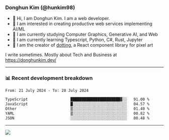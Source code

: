 ### Donghun Kim (@hunkim98)

- 👋 Hi, I am Donghun Kim. I am a web developer. 
- 🤔 I am interested in creating productive web services implementing AI/ML
- 🔭 I am currently studying Computer Graphics, Generative AI, and Web 
- 🌱 I am currently learning Typescript, Python, C#, Rust, Jupyter
- 🎨 I am the creator of [dotting](https://github.com/hunkim98/dotting), a React component library for pixel art

I write sometimes. Mostly about Tech and Business at https://donghunkim.dev/

---
### 📊 Recent development breakdown
<!--START_SECTION:waka-->

```txt
From: 21 July 2024 - To: 28 July 2024

TypeScript                   ██████████████████████▓░░   91.00 %
JavaScript                   █░░░░░░░░░░░░░░░░░░░░░░░░   04.57 %
Other                        ▒░░░░░░░░░░░░░░░░░░░░░░░░   01.40 %
YAML                         ▒░░░░░░░░░░░░░░░░░░░░░░░░   00.82 %
JSON                         ░░░░░░░░░░░░░░░░░░░░░░░░░   00.48 %
```

<!--END_SECTION:waka-->
---

<!-- <div align='center'> -->
  <img align="center" src="https://github-readme-stats.vercel.app/api?username=hunkim98&theme=dark&show_icons=true"/>
<!-- </div> -->
<!--
**hunkim98/hunkim98** is a ✨ _special_ ✨ repository because its `README.md` (this file) appears on your GitHub profile.

Here are some ideas to get you started:

- 🔭 I’m currently working on ...
- 🌱 I’m currently learning ...
- 👯 I’m looking to collaborate on ...
- 🤔 I’m looking for help with ...
- 💬 Ask me about ...
- 📫 How to reach me: ...
- 😄 Pronouns: ...
- ⚡ Fun fact: ...
-->
